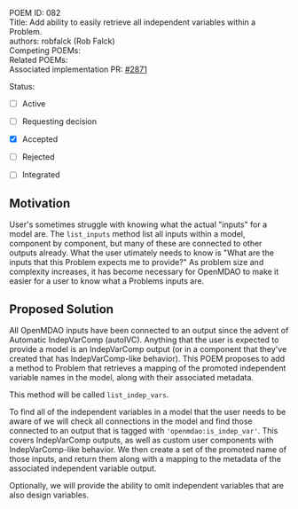 POEM ID: 082  
Title: Add ability to easily retrieve all independent variables within a Problem.  
authors: robfalck (Rob Falck)  
Competing POEMs:  
Related POEMs:  
Associated implementation PR: [#2871](https://github.com/OpenMDAO/OpenMDAO/pull/2871)  

Status:

- [ ] Active
- [ ] Requesting decision
- [x] Accepted
- [ ] Rejected
- [ ] Integrated


## Motivation

User's sometimes struggle with knowing what the actual "inputs" for a model are.
The `list_inputs` method list all inputs within a model, component by component, but many of these are connected to
other outputs already.
What the user utimately needs to know is "What are the inputs that this Problem expects me to provide?"
As problem size and complexity increases, it has become necessary for OpenMDAO to make it easier for a user to 
know what a Problems inputs are.

## Proposed Solution

All OpenMDAO inputs have been connected to an output since the advent of Automatic IndepVarComp (autoIVC).
Anything that the user is expected to provide a model is an IndepVarComp output (or in a component that they've
created that has IndepVarComp-like behavior).
This POEM proposes to add a method to Problem that retrieves a mapping of the promoted independent variable names in the model,
along with their associated metadata.


This method will be called `list_indep_vars`.


To find all of the independent variables in a model that the user needs to be aware of we will check all connections
in the model and find those connected to an output that is tagged with `'openmdao:is_indep_var'`.  This covers
IndepVarComp outputs, as well as custom user components with IndepVarComp-like behavior.
We then create a set of the promoted name of those inputs, and return them along with a mapping to the metadata
of the associated independent variable output.

Optionally, we will provide the ability to omit independent variables that are also design variables.

